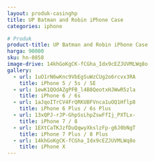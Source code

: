```yaml
---
layout: produk-casinghp
title: UP Batman and Robin iPhone Case
categories: iphone

# Produk
product-title: UP Batman and Robin iPhone Case
harga: 90000
sku: hn-0858
image-drive: 14khGoKgCK-fCGha_Idx9cEZJUVMLWq8o
gallery:
  - url: 1uO1rN6wKnc9VbEgSuWzCUg2o6rcvx3RA
    title: iPhone 5 / 5s / SE
  - url: 1ewK1QOdAZgPFB_l4B8QeotxHJWwR5zla
    title: iPhone 6 / 6s
  - url: 1aJqoITrCV4FrQRKUBFVnca1uOQ1Hflp8
    title: iPhone 6 Plus / 6s Plus
  - url: 13xQPJ-rJP-GhpSsLhpZswFfIj_PXTLx-
    title: iPhone 7 / 8
  - url: 1EXtCaTKJzfDuQqwyXkslzFp-g6J0bNgT
    title: iPhone 7 Plus / 8 Plus
  - url: 14khGoKgCK-fCGha_Idx9cEZJUVMLWq8o
    title: iPhone X
---
```

